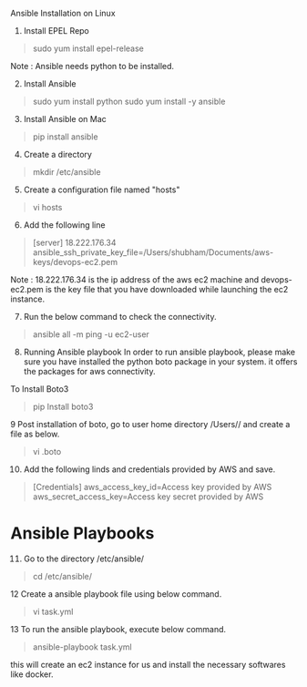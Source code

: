 Ansible Installation on Linux
1. Install EPEL Repo
> sudo yum install epel-release

Note : Ansible needs python to be installed.

2. Install Ansible
> sudo yum install python
> sudo  yum install -y ansible

3. Install Ansible on Mac
> pip install ansible

4. Create a directory 
> mkdir /etc/ansible

5. Create a configuration file named "hosts"
> vi hosts

6. Add the following line
> [server]
> 18.222.176.34  ansible_ssh_private_key_file=/Users/shubham/Documents/aws-keys/devops-ec2.pem

Note : 18.222.176.34 is the ip address of the aws ec2 machine and devops-ec2.pem is the key file that you have downloaded 
while launching the ec2 instance.

7. Run the below command to check the connectivity.

> ansible all -m ping -u ec2-user

8. Running Ansible playbook
In order to run ansible playbook, please make sure you have installed the python boto package in your system. it offers
the packages for aws connectivity.

To Install Boto3
 > pip Install boto3
 
9 Post installation of boto, go to user home directory /Users/<UserName Directory>/ and create a file as below.
> vi .boto

10. Add the following linds and credentials provided by AWS and save.

> [Credentials]
> aws_access_key_id=Access key provided by AWS
> aws_secret_access_key=Access key secret provided by AWS

# Ansible Playbooks 
 11. Go to the directory /etc/ansible/
 
 > cd /etc/ansible/
 
 12 Create a ansible playbook file using below command.
 
 > vi task.yml
 
 13 To run the ansible playbook, execute below command.
 
 > ansible-playbook task.yml
  
this will create an ec2 instance for us and install the necessary softwares like docker.
 
